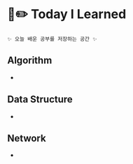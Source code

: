 # 📒✏️ Today I Learned

    ✨ 오늘 배운 공부를 저장하는 공간 ✨

## Algorithm
- 

## Data Structure
-

## Network
-

